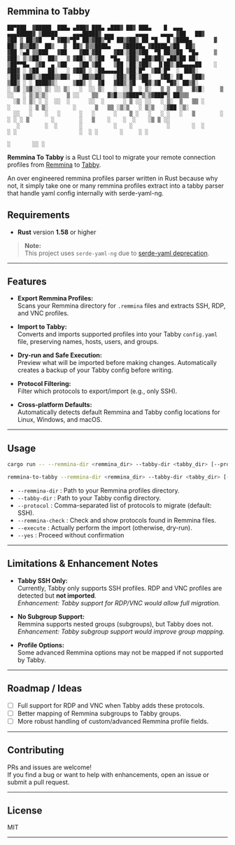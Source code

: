 ## Remmina to Tabby

```text
██▀███  ▓█████  ███▄ ▄███▓ ███▄ ▄███▓ ██▓ ███▄    █  ▄▄▄         ▄▄▄█████▓ ▒█████     ▄▄▄█████▓ ▄▄▄       ▄▄▄▄    ▄▄▄▄ ▓██   ██▓
▓██ ▒ ██▒▓█   ▀ ▓██▒▀█▀ ██▒▓██▒▀█▀ ██▒▓██▒ ██ ▀█   █ ▒████▄       ▓  ██▒ ▓▒▒██▒  ██▒   ▓  ██▒ ▓▒▒████▄    ▓█████▄ ▓█████▄▒██  ██▒
▓██ ░▄█ ▒▒███   ▓██    ▓██░▓██    ▓██░▒██▒▓██  ▀█ ██▒▒██  ▀█▄     ▒ ▓██░ ▒░▒██░  ██▒   ▒ ▓██░ ▒░▒██  ▀█▄  ▒██▒ ▄██▒██▒ ▄██▒██ ██░
▒██▀▀█▄  ▒▓█  ▄ ▒██    ▒██ ▒██    ▒██ ░██░▓██▒  ▐▌██▒░██▄▄▄▄██    ░ ▓██▓ ░ ▒██   ██░   ░ ▓██▓ ░ ░██▄▄▄▄██ ▒██░█▀  ▒██░█▀  ░ ▐██▓░
░██▓ ▒██▒░▒████▒▒██▒   ░██▒▒██▒   ░██▒░██░▒██░   ▓██░ ▓█   ▓██▒     ▒██▒ ░ ░ ████▓▒░     ▒██▒ ░  ▓█   ▓██▒░▓█  ▀█▓░▓█  ▀█▓░ ██▒▓░
░ ▒▓ ░▒▓░░░ ▒░ ░░ ▒░   ░  ░░ ▒░   ░  ░░▓  ░ ▒░   ▒ ▒  ▒▒   ▓▒█░     ▒ ░░   ░ ▒░▒░▒░      ▒ ░░    ▒▒   ▓▒█░░▒▓███▀▒░▒▓███▀▒ ██▒▒▒ 
  ░▒ ░ ▒░ ░ ░  ░░  ░      ░░  ░      ░ ▒ ░░ ░░   ░ ▒░  ▒   ▒▒ ░       ░      ░ ▒ ▒░        ░      ▒   ▒▒ ░▒░▒   ░ ▒░▒   ░▓██ ░▒░ 
  ░░   ░    ░   ░      ░   ░      ░    ▒ ░   ░   ░ ░   ░   ▒        ░      ░ ░ ░ ▒       ░        ░   ▒    ░    ░  ░    ░▒ ▒ ░░  
   ░        ░  ░       ░          ░    ░           ░       ░  ░                ░ ░                    ░  ░ ░       ░     ░ ░     
                                                                                                                ░       ░░ ░     
```

**Remmina To Tabby** is a Rust CLI tool to migrate your remote connection profiles from [Remmina](https://remmina.org/) to [Tabby](https://tabby.sh/).

An over engineered remmina profiles parser written in Rust because why not, it simply take one or many remmina profiles extract into a tabby parser that handle yaml config internally with serde-yaml-ng.

## Requirements

- **Rust** version **1.58** or higher

> **Note:**  
> This project uses `serde-yaml-ng` due to [serde-yaml deprecation](https://github.com/dtolnay/serde-yaml/releases/tag/0.9.34).

---

## Features

- **Export Remmina Profiles:**  
  Scans your Remmina directory for `.remmina` files and extracts SSH, RDP, and VNC profiles.

- **Import to Tabby:**  
  Converts and imports supported profiles into your Tabby `config.yaml` file, preserving names, hosts, users, and groups.

- **Dry-run and Safe Execution:**  
  Preview what will be imported before making changes. Automatically creates a backup of your Tabby config before writing.

- **Protocol Filtering:**  
  Filter which protocols to export/import (e.g., only SSH).

- **Cross-platform Defaults:**  
  Automatically detects default Remmina and Tabby config locations for Linux, Windows, and macOS.

---

## Usage

```sh
cargo run -- --remmina-dir <remmina_dir> --tabby-dir <tabby_dir> [--protocol SSH,RDP,VNC] [--remmina-check] [--execute] [--yes]
```

```sh
remmina-to-tabby --remmina-dir <remmina_dir> --tabby-dir <tabby_dir> [--protocol SSH,RDP,VNC] [--remmina-check] [--execute] [--yes]
```

- `--remmina-dir`     : Path to your Remmina profiles directory.
- `--tabby-dir`       : Path to your Tabby config directory.
- `--protocol`        : Comma-separated list of protocols to migrate (default: SSH).
- `--remmina-check`   : Check and show protocols found in Remmina files.
- `--execute`         : Actually perform the import (otherwise, dry-run).
- `--yes`             : Proceed without confirmation

---

## Limitations & Enhancement Notes

- **Tabby SSH Only:**  
  Currently, Tabby only supports SSH profiles. RDP and VNC profiles are detected but **not imported**.  
  _Enhancement: Tabby support for RDP/VNC would allow full migration._

- **No Subgroup Support:**  
  Remmina supports nested groups (subgroups), but Tabby does not.  
  _Enhancement: Tabby subgroup support would improve group mapping._

- **Profile Options:**  
  Some advanced Remmina options may not be mapped if not supported by Tabby.

---

## Roadmap / Ideas

- [ ] Full support for RDP and VNC when Tabby adds these protocols.
- [ ] Better mapping of Remmina subgroups to Tabby groups.
- [ ] More robust handling of custom/advanced Remmina profile fields.

---

## Contributing

PRs and issues are welcome!  
If you find a bug or want to help with enhancements, open an issue or submit a pull request.

---

## License

MIT

---